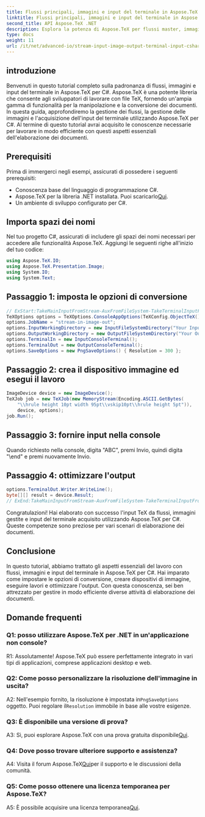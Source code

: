 ```yaml
---
title: Flussi principali, immagini e input del terminale in Aspose.TeX per C#
linktitle: Flussi principali, immagini e input del terminale in Aspose.TeX per C#
second_title: API Aspose.TeX .NET
description: Esplora la potenza di Aspose.TeX per flussi master, immagini e input da terminale C# senza sforzo. Scaricalo ora per un'elaborazione dei documenti senza interruzioni.
type: docs
weight: 11
url: /it/net/advanced-io/stream-input-image-output-terminal-input-csharp/
---
```

## introduzione

Benvenuti in questo tutorial completo sulla padronanza di flussi, immagini e input del terminale in Aspose.TeX per C#. Aspose.TeX è una potente libreria che consente agli sviluppatori di lavorare con file TeX, fornendo un'ampia gamma di funzionalità per la manipolazione e la conversione dei documenti. In questa guida, approfondiremo la gestione dei flussi, la gestione delle immagini e l'acquisizione dell'input del terminale utilizzando Aspose.TeX per C#. Al termine di questo tutorial avrai acquisito le conoscenze necessarie per lavorare in modo efficiente con questi aspetti essenziali dell'elaborazione dei documenti.

## Prerequisiti

Prima di immergerci negli esempi, assicurati di possedere i seguenti prerequisiti:

- Conoscenza base del linguaggio di programmazione C#.
-  Aspose.TeX per la libreria .NET installata. Puoi scaricarlo[Qui](https://releases.aspose.com/tex/net/).
- Un ambiente di sviluppo configurato per C#.

## Importa spazi dei nomi

Nel tuo progetto C#, assicurati di includere gli spazi dei nomi necessari per accedere alle funzionalità Aspose.TeX. Aggiungi le seguenti righe all'inizio del tuo codice:

```csharp
using Aspose.TeX.IO;
using Aspose.TeX.Presentation.Image;
using System.IO;
using System.Text;
```

## Passaggio 1: imposta le opzioni di conversione

```csharp
// ExStart:TakeMainInputFromStream-AuxFromFileSystem-TakeTerminalInputFromConsole-AlternativeImagesStorage
TeXOptions options = TeXOptions.ConsoleAppOptions(TeXConfig.ObjectTeX());
options.JobName = "stream-in-image-out";
options.InputWorkingDirectory = new InputFileSystemDirectory("Your Input Directory");
options.OutputWorkingDirectory = new OutputFileSystemDirectory("Your Output Directory");
options.TerminalIn = new InputConsoleTerminal();
options.TerminalOut = new OutputConsoleTerminal();
options.SaveOptions = new PngSaveOptions() { Resolution = 300 };
```

## Passaggio 2: crea il dispositivo immagine ed esegui il lavoro

```csharp
ImageDevice device = new ImageDevice();
TeXJob job = new TeXJob(new MemoryStream(Encoding.ASCII.GetBytes(
    "\\hrule height 10pt width 95pt\\vskip10pt\\hrule height 5pt")),
    device, options);
job.Run();
```

## Passaggio 3: fornire input nella console

Quando richiesto nella console, digita "ABC", premi Invio, quindi digita "\end" e premi nuovamente Invio.

## Passaggio 4: ottimizzare l'output

```csharp
options.TerminalOut.Writer.WriteLine();
byte[][] result = device.Result;
// ExEnd:TakeMainInputFromStream-AuxFromFileSystem-TakeTerminalInputFromConsole-AlternativeImagesStorage
```

Congratulazioni! Hai elaborato con successo l'input TeX da flussi, immagini gestite e input del terminale acquisito utilizzando Aspose.TeX per C#. Queste competenze sono preziose per vari scenari di elaborazione dei documenti.

## Conclusione

In questo tutorial, abbiamo trattato gli aspetti essenziali del lavoro con flussi, immagini e input del terminale in Aspose.TeX per C#. Hai imparato come impostare le opzioni di conversione, creare dispositivi di immagine, eseguire lavori e ottimizzare l'output. Con questa conoscenza, sei ben attrezzato per gestire in modo efficiente diverse attività di elaborazione dei documenti.

## Domande frequenti

### Q1: posso utilizzare Aspose.TeX per .NET in un'applicazione non console?

R1: Assolutamente! Aspose.TeX può essere perfettamente integrato in vari tipi di applicazioni, comprese applicazioni desktop e web.

### Q2: Come posso personalizzare la risoluzione dell'immagine in uscita?

 A2: Nell'esempio fornito, la risoluzione è impostata in`PngSaveOptions` oggetto. Puoi regolare il`Resolution` immobile in base alle vostre esigenze.

### Q3: È disponibile una versione di prova?

 A3: Sì, puoi esplorare Aspose.TeX con una prova gratuita disponibile[Qui](https://releases.aspose.com/).

### Q4: Dove posso trovare ulteriore supporto e assistenza?

 A4: Visita il forum Aspose.TeX[Qui](https://forum.aspose.com/c/tex/47)per il supporto e le discussioni della comunità.

### Q5: Come posso ottenere una licenza temporanea per Aspose.TeX?

 A5: È possibile acquisire una licenza temporanea[Qui](https://purchase.aspose.com/temporary-license/).